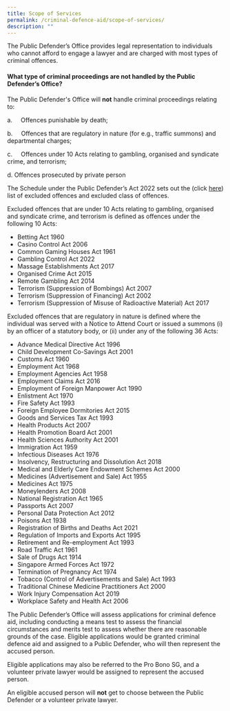 ```yaml
---
title: Scope of Services
permalink: /criminal-defence-aid/scope-of-services/
description: ""
---
```

The Public Defender’s Office provides legal representation to individuals who cannot afford to engage a lawyer and are charged with most types of criminal offences.

#### What type of criminal proceedings are not handled by the Public Defender’s Office?

The Public Defender's Office will **not** handle criminal proceedings relating to:

a.     Offences punishable by death;

b.     Offences that are regulatory in nature (for e.g., traffic summons) and departmental charges;

c.     Offences under 10 Acts relating to gambling, organised and syndicate crime, and terrorism;

d.    Offences prosecuted by private person 

The Schedule under the Public Defender’s Act 2022 sets out the (click [here](https://sso.agc.gov.sg/Bills-Supp/17-2022/Published/20220704?DocDate=20220704)) list of excluded offences and excluded class of offences.



Excluded offences that are under 10 Acts relating to gambling, organised and syndicate crime, and terrorism is defined as offences under the following 10 Acts:

* Betting Act 1960
* Casino Control Act 2006
* Common Gaming Houses Act 1961
* Gambling Control Act 2022
* Massage Establishments Act 2017
* Organised Crime Act 2015
* Remote Gambling Act 2014
* Terrorism (Suppression of Bombings) Act 2007
* Terrorism (Suppression of Financing) Act 2002
* Terrorism (Suppression of Misuse of Radioactive Material) Act 2017

Excluded offences that are regulatory in nature is defined where the individual was served with a Notice to Attend Court or issued a summons (i) by an officer of a statutory body, or (ii) under any of the following 36 Acts:

* Advance Medical Directive Act 1996
* Child Development Co-Savings Act 2001
* Customs Act 1960
* Employment Act 1968
* Employment Agencies Act 1958
* Employment Claims Act 2016
* Employment of Foreign Manpower Act 1990
* Enlistment Act 1970
* Fire Safety Act 1993
* Foreign Employee Dormitories Act 2015
* Goods and Services Tax Act 1993
* Health Products Act 2007
* Health Promotion Board Act 2001
* Health Sciences Authority Act 2001
* Immigration Act 1959
* Infectious Diseases Act 1976
* Insolvency, Restructuring and Dissolution Act 2018
* Medical and Elderly Care Endowment Schemes Act 2000
* Medicines (Advertisement and Sale) Act 1955
* Medicines Act 1975
* Moneylenders Act 2008
* National Registration Act 1965
* Passports Act 2007
* Personal Data Protection Act 2012
* Poisons Act 1938
* Registration of Births and Deaths Act 2021
* Regulation of Imports and Exports Act 1995
* Retirement and Re-employment Act 1993
* Road Traffic Act 1961
* Sale of Drugs Act 1914
* Singapore Armed Forces Act 1972
* Termination of Pregnancy Act 1974
* Tobacco (Control of Advertisements and Sale) Act 1993
* Traditional Chinese Medicine Practitioners Act 2000
* Work Injury Compensation Act 2019
* Workplace Safety and Health Act 2006

The Public Defender’s Office will assess applications for criminal defence aid, including conducting a means test to assess the financial circumstances and merits test to assess whether there are reasonable grounds of the case. Eligible applications would be granted criminal defence aid and assigned to a Public Defender, who will then represent the accused person.

Eligible applications may also be referred to the Pro Bono SG, and a volunteer private lawyer would be assigned to represent the accused person.

An eligible accused person will **not** get to choose between the Public Defender or a volunteer private lawyer.